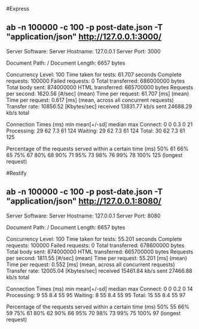 #Express
## ab -n 100000 -c 100 -p post-date.json -T "application/json" http://127.0.0.1:3000/

Server Software:
Server Hostname:        127.0.0.1
Server Port:            3000

Document Path:          /
Document Length:        6657 bytes

Concurrency Level:      100
Time taken for tests:   61.707 seconds
Complete requests:      100000
Failed requests:        0
Total transferred:      686000000 bytes
Total body sent:        874000000
HTML transferred:       665700000 bytes
Requests per second:    1620.56 [#/sec] (mean)
Time per request:       61.707 [ms] (mean)
Time per request:       0.617 [ms] (mean, across all concurrent requests)
Transfer rate:          10856.52 [Kbytes/sec] received
                        13831.77 kb/s sent
                        24688.29 kb/s total

Connection Times (ms)
              min  mean[+/-sd] median   max
Connect:        0    0   0.3      0      21
Processing:    29   62   7.3     61     124
Waiting:       29   62   7.3     61     124
Total:         30   62   7.3     61     125

Percentage of the requests served within a certain time (ms)
  50%     61
  66%     65
  75%     67
  80%     68
  90%     71
  95%     73
  98%     76
  99%     78
 100%    125 (longest request)

#Restify
## ab -n 100000 -c 100 -p post-date.json -T "application/json" http://127.0.0.1:8080/

Server Software:
Server Hostname:        127.0.0.1
Server Port:            8080

Document Path:          /
Document Length:        6657 bytes

Concurrency Level:      100
Time taken for tests:   55.201 seconds
Complete requests:      100000
Failed requests:        0
Total transferred:      678600000 bytes
Total body sent:        874000000
HTML transferred:       665700000 bytes
Requests per second:    1811.55 [#/sec] (mean)
Time per request:       55.201 [ms] (mean)
Time per request:       0.552 [ms] (mean, across all concurrent requests)
Transfer rate:          12005.04 [Kbytes/sec] received
                        15461.84 kb/s sent
                        27466.88 kb/s total

Connection Times (ms)
              min  mean[+/-sd] median   max
Connect:        0    0   0.2      0      14
Processing:     9   55   8.4     55      95
Waiting:        8   55   8.4     55      95
Total:         15   55   8.4     55      97

Percentage of the requests served within a certain time (ms)
  50%     55
  66%     59
  75%     61
  80%     62
  90%     66
  95%     70
  98%     73
  99%     75
 100%     97 (longest request)
